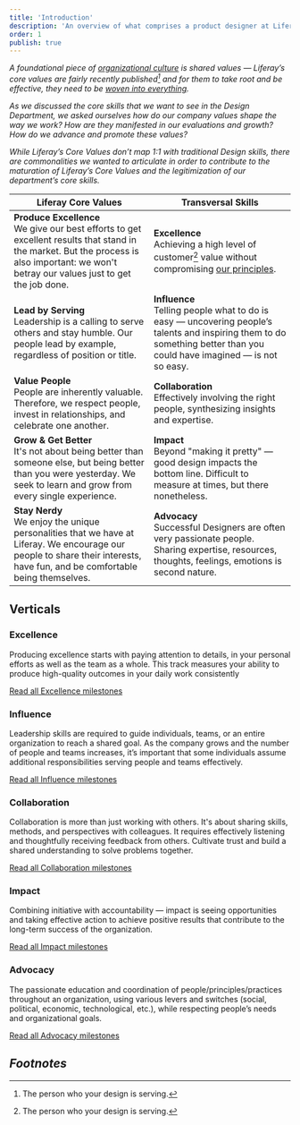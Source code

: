 ```yaml
---
title: 'Introduction'
description: 'An overview of what comprises a product designer at Liferay'
order: 1
publish: true
---
```


_A foundational piece of [organizational culture](https://www.managementstudyguide.com/importance-of-organization-culture.htm) is shared values — Liferay’s core values are fairly recently published[^1] and for them to take root and be effective, they need to be [woven into everything](https://hbr.org/2002/07/make-your-values-mean-something)._

_As we discussed the core skills that we want to see in the Design Department, we asked ourselves how do our company values shape the way we work? How are they manifested in our evaluations and growth? How do we advance and promote these values?_

_While Liferay’s Core Values don’t map 1:1 with traditional Design skills, there are commonalities we wanted to articulate in order to contribute to the maturation of Liferay’s Core Values and the legitimization of our department’s core skills._

| Liferay Core Values                                                                                                                                                                              | Transversal Skills                                                                                                                                                           |
| ------------------------------------------------------------------------------------------------------------------------------------------------------------------------------------------------ | ---------------------------------------------------------------------------------------------------------------------------------------------------------------------------- |
| **Produce Excellence** <br/> We give our best efforts to get excellent results that stand in the market. But the process is also important: we won't betray our values just to get the job done. | **Excellence** <br/> Achieving a high level of customer[^1] value without compromising [our principles](/principles).                                                        |
| **Lead by Serving** <br/> Leadership is a calling to serve others and stay humble. Our people lead by example, regardless of position or title.                                                  | **Influence** <br/> Telling people what to do is easy — uncovering people’s talents and inspiring them to do something better than you could have imagined — is not so easy. |
| **Value People** <br/> People are inherently valuable. Therefore, we respect people, invest in relationships, and celebrate one another.                                                         | **Collaboration** <br/> Effectively involving the right people, synthesizing insights and expertise.                                                                         |
| **Grow & Get Better** <br/> It's not about being better than someone else, but being better than you were yesterday. We seek to learn and grow from every single experience.                     | **Impact** <br/> Beyond "making it pretty" — good design impacts the bottom line. Difficult to measure at times, but there nonetheless.                                      |
| **Stay Nerdy** <br/>We enjoy the unique personalities that we have at Liferay. We encourage our people to share their interests, have fun, and be comfortable being themselves.                  | **Advocacy** <br/> Successful Designers are often very passionate people. Sharing expertise, resources, thoughts, feelings, emotions is second nature.                       |

## Verticals

### Excellence

Producing excellence starts with paying attention to details, in your personal efforts as well as the team as a whole. This track measures your ability to produce high-quality outcomes in your daily work consistently

[Read all Excellence milestones](.././excellence)

### Influence

Leadership skills are required to guide individuals, teams, or an entire organization to reach a shared goal. As the company grows and the number of people and teams increases, it’s important that some individuals assume additional responsibilities serving people and teams effectively.

[Read all Influence milestones](.././influence)

### Collaboration

Collaboration is more than just working with others. It's about sharing skills, methods, and perspectives with colleagues. It requires effectively listening and thoughtfully receiving feedback from others. Cultivate trust and build a shared understanding to solve problems together.

[Read all Collaboration milestones](.././collaboration)

### Impact

Combining initiative with accountability — impact is seeing opportunities and taking effective action to achieve positive results that contribute to the long-term success of the organization.

[Read all Impact milestones](.././impact)

### Advocacy

The passionate education and coordination of people/principles/practices throughout an organization, using various levers and switches (social, political, economic, technological, etc.), while respecting people’s needs and organizational goals.

[Read all Advocacy milestones](.././advocacy)

## _Footnotes_

[^1]: The person who your design is serving.
